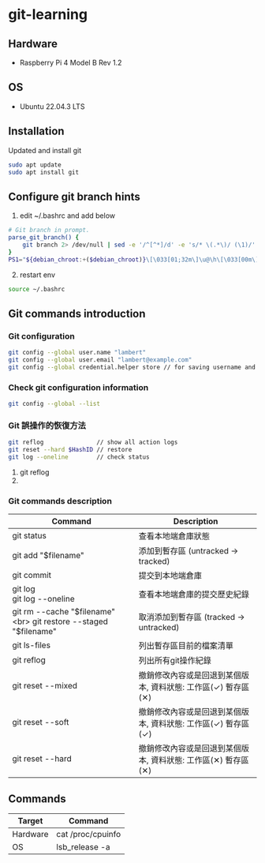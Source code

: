 # git-learning
## Hardware
- Raspberry Pi 4 Model B Rev 1.2

## OS
- Ubuntu 22.04.3 LTS

## Installation
Updated and install git
```sh
sudo apt update
sudo apt install git
```

## Configure git branch hints
1. edit ~/.bashrc and add below
```sh
# Git branch in prompt.
parse_git_branch() {
    git branch 2> /dev/null | sed -e '/^[^*]/d' -e 's/* \(.*\)/ (\1)/'
}
PS1="${debian_chroot:+($debian_chroot)}\[\033[01;32m\]\u@\h\[\033[00m\]:\[\033[01;34m\]\w\[\033[31m\]\$(parse_git_branch)\[\033[00m\] $ "
```
2. restart env
```sh
source ~/.bashrc
```

## Git commands introduction
### Git configuration
```sh
git config --global user.name "lambert"
git config --global user.email "lambert@example.com"
git config --global credential.helper store // for saving username and password to avoid input per every time
```
### Check git configuration information
```sh
git config --global --list
```
### Git 誤操作的恢復方法
```sh
git reflog               // show all action logs
git reset --hard $HashID // restore
git log --oneline        // check status
```
1. git reflog
2. 


### Git commands description
| Command | Description |
| ------ | ------ |
| git status | 查看本地端倉庫狀態 |
| git add "$filename" | 添加到暫存區 (untracked -> tracked) |
| git commit | 提交到本地端倉庫 |
| git log <br> git log --oneline | 查看本地端倉庫的提交歷史紀錄|
| git rm --cache "$filename" <br> git restore --staged "$filename" | 取消添加到暫存區 (tracked -> untracked) |
| git ls-files | 列出暫存區目前的檔案清單 |
| git reflog | 列出所有git操作紀錄 |
| git reset --mixed | 撤銷修改內容或是回退到某個版本, 資料狀態: 工作區(✓) 暫存區(✕) |
| git reset --soft | 撤銷修改內容或是回退到某個版本,  資料狀態: 工作區(✓) 暫存區(✓) |
| git reset --hard | 撤銷修改內容或是回退到某個版本,  資料狀態: 工作區(✕) 暫存區(✕) |






## Commands
| Target | Command |
| ------ | ------ |
| Hardware | cat /proc/cpuinfo |
| OS | lsb_release -a |

